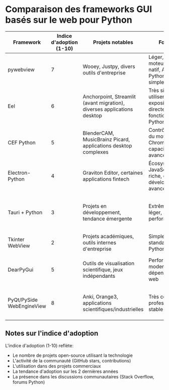 # Comparaison des frameworks GUI basés sur le web pour Python

| Framework | Indice d'adoption (1-10) | Projets notables | Forces | Faiblesses | Maturité |
|-----------|--------------------------|-----------------|--------|------------|----------|
| pywebview | 7 | Wooey, Justpy, divers outils d'entreprise | Léger, utilise le moteur web natif, API Python <-> JS simple | Documentation parfois limitée, moins riche en fonctionnalités que Qt | Mature (v4.0+) |
| Eel | 6 | Anchorpoint, Streamlit (avant migration), diverses applications desktop | Très simple à utiliser, exposition directe des fonctions Python à JS | Moins flexible pour les applications complexes, moins actif récemment | Mature |
| CEF Python | 5 | BlenderCAM, MusicBrainz Picard, applications desktop complexes | Contrôle précis du moteur Chromium, capacités avancées | Complexe, plus lourd, courbe d'apprentissage importante | Très mature |
| Electron-Python | 4 | Graviton Editor, certaines applications fintech | Écosystème JavaScript riche, outils de développement avancés | Très lourd en ressources, complexité d'intégration | Mature |
| Tauri + Python | 3 | Projets en développement, tendance émergente | Extrêmement léger, sécurisé, performant | Écosystème jeune pour l'intégration avec Python, documentation limitée | Emergent |
| Tkinter WebView | 2 | Projets académiques, outils internes d'entreprise | Simple, standard dans Python, stable | Limitations fonctionnelles, aspect daté | Très mature |
| DearPyGui | 5 | Outils de visualisation scientifique, jeux indépendants | Performant, moderne sans dépendre du web | Écosystème plus limité, moins de widgets complexes | En développement actif |
| PyQt/PySide WebEngineView | 8 | Anki, Orange3, applications scientifiques/industrielles | Très complet, professionnel, stable | Lourd, licence commerciale pour certains usages, complexe | Très mature |

## Notes sur l'indice d'adoption

L'indice d'adoption (1-10) reflète:
- Le nombre de projets open-source utilisant la technologie
- L'activité de la communauté (GitHub stars, contributions)
- L'utilisation dans des projets commerciaux
- La tendance d'adoption sur les 2 dernières années
- La présence dans les discussions communautaires (Stack Overflow, forums Python)
